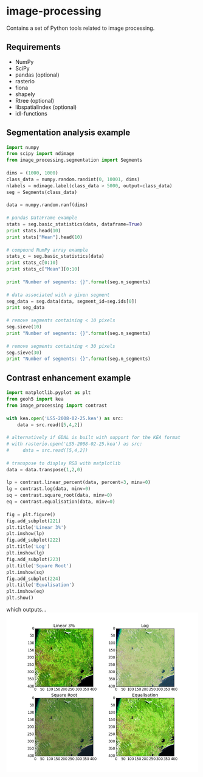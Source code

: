 # image-processing

Contains a set of Python tools related to image processing.


Requirements
------------

* NumPy
* SciPy
* pandas (optional)
* rasterio
* fiona
* shapely
* Rtree (optional)
* libspatialindex (optional)
* idl-functions


Segmentation analysis example
-----------------------------

```python
import numpy
from scipy import ndimage
from image_processing.segmentation import Segments

dims = (1000, 1000)
class_data = numpy.random.randint(0, 10001, dims)
nlabels = ndimage.label(class_data > 5000, output=class_data)
seg = Segments(class_data)

data = numpy.random.ranf(dims)

# pandas DataFrame example
stats = seg.basic_statistics(data, dataframe=True)
print stats.head(10)
print stats["Mean"].head(10)

# compound NumPy array example
stats_c = seg.basic_statistics(data)
print stats_c[0:10]
print stats_c["Mean"][0:10]

print "Number of segments: {}".format(seg.n_segments)

# data associated with a given segment
seg_data = seg.data(data, segment_id=seg.ids[0])
print seg_data

# remove segments containing < 10 pixels
seg.sieve(10)
print "Number of segments: {}".format(seg.n_segments)

# remove segments containing < 30 pixels
seg.sieve(30)
print "Number of segments: {}".format(seg.n_segments)
```


Contrast enhancement example
----------------------------

```python
import matplotlib.pyplot as plt
from geoh5 import kea
from image_processing import contrast

with kea.open('LS5-2008-02-25.kea') as src:
    data = src.read([5,4,2])

# alternatively if GDAL is built with support for the KEA format
# with rasterio.open('LS5-2008-02-25.kea') as src:
#     data = src.read([5,4,2])

# transpose to display RGB with matplotlib
data = data.transpose(1,2,0)

lp = contrast.linear_percent(data, percent=3, minv=0)
lg = contrast.log(data, minv=0)
sq = contrast.square_root(data, minv=0)
eq = contrast.equalisation(data, minv=0)

fig = plt.figure()
fig.add_subplot(221)
plt.title('Linear 3%')
plt.imshow(lp)
fig.add_subplot(222)
plt.title('Log')
plt.imshow(lg)
fig.add_subplot(223)
plt.title('Square Root')
plt.imshow(sq)
fig.add_subplot(224)
plt.title('Equalisation')
plt.imshow(eq)
plt.show()
```

which outputs...
![Contrast enhancement](/images/contrast-example.png)

